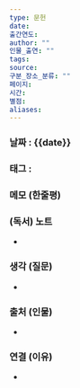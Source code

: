 ```yaml
---
type: 문헌
date: 
출간연도: 
author: ""
인물_출연: ""
tags: 
source: 
구분_장소_분류: ""
페이지: 
시간: 
별점: 
aliases:
---
```


### 날짜 : {{date}}

### 태그 : 

### 메모 (한줄평)
>

### (독서) 노트
- 

### 생각 (질문)
- 

### 출처 (인물)
- 

### 연결 (이유)
- 
